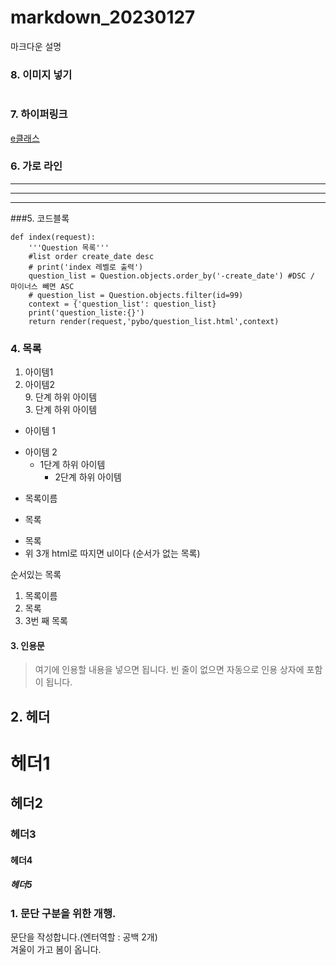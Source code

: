 # markdown_20230127
마크다운 설명

### 8. 이미지 넣기
![]()

### 7. 하이퍼링크 
[e클래스](https://cafe.daum.net/pcwk "e클래스의 cafe입니다.")

### 6. 가로 라인
---
***
------
###5. 코드블록 
```
def index(request):
    '''Question 목록'''
    #list order create_date desc
    # print('index 레벨로 출력')
    question_list = Question.objects.order_by('-create_date') #DSC / 마이너스 빼면 ASC
    # question_list = Question.objects.filter(id=99)
    context = {'question_list': question_list}
    print('question_liste:{}')
    return render(request,'pybo/question_list.html',context)
```


### 4. 목록  
1. 아이템1  
2. 아이템2  
   9. 단계 하위 아이템   
     3. 단계 하위 아이템  
- 아이템 1  
+ 아이템 2  
  - 1단계 하위 아이템 
    * 2단계 하위 아이템 
* 목록이름  
- 목록 
+ 목록
+ 위 3개 html로 따지면 ul이다 (순서가 없는 목록) 

순서있는 목록  
1. 목록이름
2. 목록
3. 3번 째 목록 

#### 3. 인용문 
> 여기에 인용할 내용을 넣으면 됩니다. 
> 빈 줄이 없으면 자동으로 인용 상자에 포함이 됩니다. 

## 2. 헤더 
# 헤더1
## 헤더2
### 헤더3
#### 헤더4
##### 헤더5


### 1. 문단 구분을 위한 개행.
문단을 작성합니다.(엔터역할 : 공백 2개)    
겨울이 가고 봄이 옵니다. 
